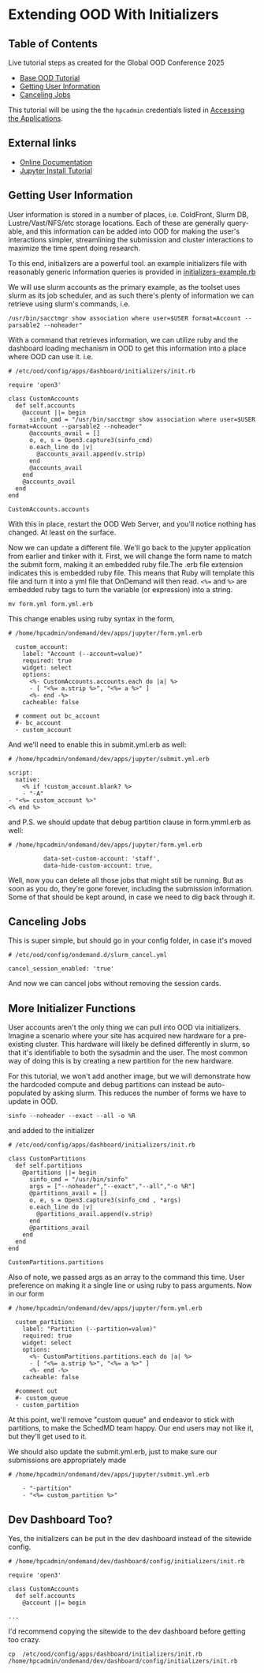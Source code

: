 # Extending OOD With Initializers

## Table of Contents

Live tutorial steps as created for the Global OOD Conference 2025

- [Base OOD Tutorial](../../ubccr/hpc-toolset-tutorial/ondemand)
- [Getting User Information](#getting-user-info)
- [Canceling Jobs](#canceling-jobs)

This tutorial will be using the the `hpcadmin` credentials listed in
[Accessing the Applications](ubccr/hpc-toolset-tutorial/docs/applications.md).

## External links

- [Online Documentation](https://osc.github.io/ood-documentation/master/)
- [Jupyter Install Tutorial](https://osc.github.io/ood-documentation/latest/tutorials/tutorials-interactive-apps/add-jupyter.html)

## Getting User Information

User information is stored in a number of places, i.e. ColdFront, Slurm DB, Lustre/Vast/NFS/etc
storage locations. Each of these are generally query-able, and this information can be added into
OOD for making the user's interactions simpler, streamlining the submission and cluster 
interactions to maximize the time spent doing research.

To this end, initializers are a powerful tool. an example initializers file with reasonably 
generic information queries is provided in [initializers-example.rb](initializers-example.rb)

We will use slurm accounts as the primary example, as the toolset uses slurm as its job
scheduler, and as such there's plenty of information we can retrieve using slurm's commands, i.e.


```shell
/usr/bin/sacctmgr show association where user=$USER format=Account --parsable2 --noheader"
```

With a command that retrieves information, we can utilize ruby and the dashboard loading mechanism
in OOD to get this information into a place where OOD can use it. i.e.

```shell
# /etc/ood/config/apps/dashboard/initializers/init.rb

require 'open3'

class CustomAccounts
  def self.accounts
    @account ||= begin
      sinfo_cmd = "/usr/bin/sacctmgr show association where user=$USER format=Account --parsable2 --noheader"
      @accounts_avail = []
      o, e, s = Open3.capture3(sinfo_cmd)
      o.each_line do |v|
        @accounts_avail.append(v.strip)
      end
      @accounts_avail
    end
    @accounts_avail
  end
end

CustomAccounts.accounts
```

With this in place, restart the OOD Web Server, and you'll notice nothing has changed. At least on the surface.

Now we can update a different file. We'll go back to the jupyter application from earlier and tinker with it. First, we will change the form name to match the submit form, making it an embedded ruby file.The .erb file extension indicates this is embedded ruby file. This means that Ruby will template this file and turn it into a yml file that OnDemand will then read.  `<%=` and `%>` are embedded ruby tags to turn the variable (or expression) into a string.

```shell
mv form.yml form.yml.erb
```
This change enables using ruby syntax in the form, 

```shell
# /home/hpcadmin/ondemand/dev/apps/jupyter/form.yml.erb

  custom_account:
    label: "Account (--account=value)"
    required: true
    widget: select
    options:
      <%- CustomAccounts.accounts.each do |a| %>
      - [ "<%= a.strip %>", "<%= a %>" ]
      <%- end -%>
    cacheable: false

  # comment out bc_account
  #- bc_account
  - custom_account
```

And we'll need to enable this in submit.yml.erb as well:
```shell
# /home/hpcadmin/ondemand/dev/apps/jupyter/submit.yml.erb

script:
  native:
    <% if !custom_account.blank? %>
    - "-A"                                                                                                - "<%= custom_account %>"                                                                             <% end %>  
```
and P.S. we should update that debug partition clause in form.ymml.erb as well:

```shell
# /home/hpcadmin/ondemand/dev/apps/jupyter/form.yml.erb

          data-set-custom-account: 'staff',
          data-hide-custom-account: true,
```
Well, now you can delete all those jobs that might still be running. But as soon as you do, they're gone forever, including the submission information. Some of that should be kept around, in case we need to dig back through it.

## Canceling Jobs

This is super simple, but should go in your config folder, in case it's moved

```shell
# /etc/ood/config/ondemand.d/slurm_cancel.yml

cancel_session_enabled: 'true'
```

And now we can cancel jobs without removing the session cards. 

## More Initializer Functions

User accounts aren't the only thing we can pull into OOD via initializers. Imagine a scenario where your site has acquired new hardware for a pre-existing cluster. This hardware will likely be defined differently in slurm, so that it's identifiable to both the sysadmin and the user. The most common way of doing this is by creating a new partition for the new hardware.

For this tutorial, we won't add another image, but we will demonstrate how the hardcoded compute and debug partitions can instead be auto-populated by asking slurm. This reduces the number of forms we have to update in OOD. 

```shell
sinfo --noheader --exact --all -o %R
```

and added to the initializer
```shell 
# /etc/ood/config/apps/dashboard/initializers/init.rb

class CustomPartitions
  def self.partitions
    @partitions ||= begin
      sinfo_cmd = "/usr/bin/sinfo"
      args = ["--noheader","--exact","--all","-o %R"]
      @partitions_avail = []
      o, e, s = Open3.capture3(sinfo_cmd , *args)
      o.each_line do |v|
        @partitions_avail.append(v.strip)
      end
      @partitions_avail
    end
  end
end

CustomPartitions.partitions
```

Also of note, we passed args as an array to the command this time. User preference on making it a single line or using ruby to pass arguments. Now in our form

```shell
# /home/hpcadmin/ondemand/dev/apps/jupyter/form.yml.erb

  custom_partition:
    label: "Partition (--partition=value)"
    required: true
    widget: select
    options:
      <%- CustomPartitions.partitions.each do |a| %>
      - [ "<%= a.strip %>", "<%= a %>" ]
      <%- end -%>
    cacheable: false

  #comment out
  #- custom_queue
  - custom_partition
```

At this point, we'll remove "custom queue" and endeavor to stick with partitions, to make the SchedMD team happy. Our end users may not like it, but they'll get used to it. 

We should also update the submit.yml.erb, just to make sure our submissions are appropriately made

```shell
# /home/hpcadmin/ondemand/dev/apps/jupyter/submit.yml.erb

    - "-partition"
    - "<%= custom_partition %>" 
```

## Dev Dashboard Too?

Yes, the initializers can be put in the dev dashboard instead of the sitewide config.

```shell
# /home/hpcadmin/ondemand/dev/dashboard/config/initializers/init.rb

require 'open3'

class CustomAccounts
  def self.accounts
    @account ||= begin

...
```
I'd recommend copying the sitewide to the dev dashboard before getting too crazy.

```shell
cp  /etc/ood/config/apps/dashboard/initializers/init.rb  /home/hpcadmin/ondemand/dev/dashboard/config/initializers/init.rb
```
